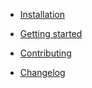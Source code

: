 - [Installation](/docs/installation.md)

- [Getting started](/docs/getting-started.md)

- [Contributing](/CONTRIBUTION.md)

- [Changelog](/CHANGELOG.md)